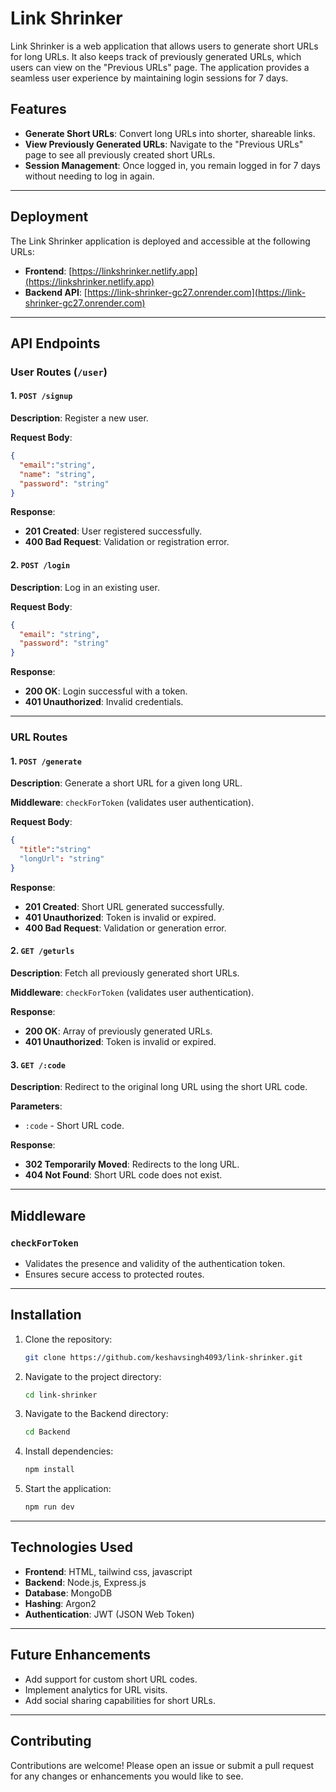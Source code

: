 # Link Shrinker 

Link Shrinker is a web application that allows users to generate short URLs for long URLs. It also keeps track of previously generated URLs, which users can view on the "Previous URLs" page. The application provides a seamless user experience by maintaining login sessions for 7 days.

## Features

- **Generate Short URLs**: Convert long URLs into shorter, shareable links.
- **View Previously Generated URLs**: Navigate to the "Previous URLs" page to see all previously created short URLs.
- **Session Management**: Once logged in, you remain logged in for 7 days without needing to log in again.

---

## Deployment

The Link Shrinker application is deployed and accessible at the following URLs:

- **Frontend**: [https://linkshrinker.netlify.app](https://linkshrinker.netlify.app)
- **Backend API**: [https://link-shrinker-gc27.onrender.com](https://link-shrinker-gc27.onrender.com)

---

## API Endpoints

### User Routes (`/user`)

#### 1. `POST /signup`
**Description**: Register a new user.

**Request Body**:
```json
{
  "email":"string",
  "name": "string",
  "password": "string"
}
```

**Response**:
- **201 Created**: User registered successfully.
- **400 Bad Request**: Validation or registration error.

#### 2. `POST /login`
**Description**: Log in an existing user.

**Request Body**:
```json
{
  "email": "string",
  "password": "string"
}
```

**Response**:
- **200 OK**: Login successful with a token.
- **401 Unauthorized**: Invalid credentials.

---

### URL Routes

#### 1. `POST /generate`
**Description**: Generate a short URL for a given long URL.

**Middleware**: `checkForToken` (validates user authentication).

**Request Body**:
```json
{
  "title":"string"
  "longUrl": "string"
}
```

**Response**:
- **201 Created**: Short URL generated successfully.
- **401 Unauthorized**: Token is invalid or expired.
- **400 Bad Request**: Validation or generation error.

#### 2. `GET /geturls`
**Description**: Fetch all previously generated short URLs.

**Middleware**: `checkForToken` (validates user authentication).

**Response**:
- **200 OK**: Array of previously generated URLs.
- **401 Unauthorized**: Token is invalid or expired.

#### 3. `GET /:code`
**Description**: Redirect to the original long URL using the short URL code.

**Parameters**:
- `:code` - Short URL code.

**Response**:
- **302 Temporarily Moved**: Redirects to the long URL.
- **404 Not Found**: Short URL code does not exist.

---

## Middleware

### `checkForToken`
- Validates the presence and validity of the authentication token.
- Ensures secure access to protected routes.

---

## Installation

1. Clone the repository:
   ```bash
   git clone https://github.com/keshavsingh4093/link-shrinker.git
   ```

2. Navigate to the project directory:
   ```bash
   cd link-shrinker
   ```
   
3. Navigate to the Backend directory:
   ```bash
   cd Backend
   ```

4. Install dependencies:
   ```bash
   npm install
   ```

5. Start the application:
   ```bash
   npm run dev
   ```

---

## Technologies Used

- **Frontend**: HTML, tailwind css, javascript
- **Backend**: Node.js, Express.js
- **Database**: MongoDB
- **Hashing**: Argon2
- **Authentication**: JWT (JSON Web Token)

---

## Future Enhancements

- Add support for custom short URL codes.
- Implement analytics for URL visits.
- Add social sharing capabilities for short URLs.

---

## Contributing
Contributions are welcome! Please open an issue or submit a pull request for any changes or enhancements you would like to see.
